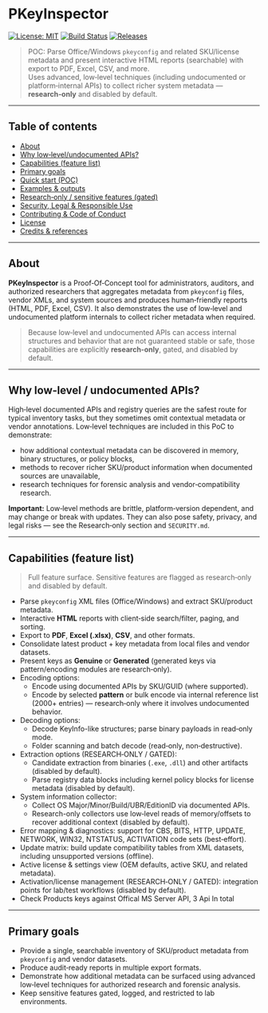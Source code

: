 # PKeyInspector

[![License: MIT](https://img.shields.io/badge/License-MIT-blue.svg)]()
[![Build Status](https://img.shields.io/badge/build-passing-brightgreen.svg)]()
[![Releases](https://img.shields.io/badge/releases-v1.0-blue.svg)]()

> POC: Parse Office/Windows `pkeyconfig` and related SKU/license metadata and present interactive HTML reports (searchable) with export to PDF, Excel, CSV, and more.  
> Uses advanced, low‑level techniques (including undocumented or platform‑internal APIs) to collect richer system metadata — **research‑only** and disabled by default.

---

## Table of contents
- [About](#about)  
- [Why low‑level/undocumented APIs?](#why-low-levelundocumented-apis)  
- [Capabilities (feature list)](#capabilities-feature-list)  
- [Primary goals](#primary-goals)  
- [Quick start (POC)](#quick-start-poc)  
- [Examples & outputs](#examples--outputs)  
- [Research‑only / sensitive features (gated)](#research-only--sensitive-features-gated)  
- [Security, Legal & Responsible Use](#security-legal--responsible-use)  
- [Contributing & Code of Conduct](#contributing--code-of-conduct)  
- [License](#license)  
- [Credits & references](#credits--references)

---

## About
**PKeyInspector** is a Proof‑Of‑Concept tool for administrators, auditors, and authorized researchers that aggregates metadata from `pkeyconfig` files, vendor XMLs, and system sources and produces human‑friendly reports (HTML, PDF, Excel, CSV). It also demonstrates the use of low‑level and undocumented platform internals to collect richer metadata when required.

> Because low‑level and undocumented APIs can access internal structures and behavior that are not guaranteed stable or safe, those capabilities are explicitly **research‑only**, gated, and disabled by default.

---

## Why low‑level / undocumented APIs?
High‑level documented APIs and registry queries are the safest route for typical inventory tasks, but they sometimes omit contextual metadata or vendor annotations. Low‑level techniques are included in this PoC to demonstrate:

- how additional contextual metadata can be discovered in memory, binary structures, or policy blocks,
- methods to recover richer SKU/product information when documented sources are unavailable,
- research techniques for forensic analysis and vendor‑compatibility research.

**Important:** Low‑level methods are brittle, platform‑version dependent, and may change or break with updates. They can also pose safety, privacy, and legal risks — see the Research‑only section and `SECURITY.md`.

---

## Capabilities (feature list)
> Full feature surface. Sensitive features are flagged as research‑only and disabled by default.

- Parse `pkeyconfig` XML files (Office/Windows) and extract SKU/product metadata.
- Interactive **HTML** reports with client‑side search/filter, paging, and sorting.
- Export to **PDF**, **Excel (.xlsx)**, **CSV**, and other formats.
- Consolidate latest product + key metadata from local files and vendor datasets.
- Present keys as **Genuine** or **Generated** (generated keys via pattern/encoding modules are research‑only).
- Encoding options:
  - Encode using documented APIs by SKU/GUID (where supported).
  - Encode by selected **pattern** or bulk encode via internal reference list (2000+ entries) — research‑only where it involves undocumented behavior.
- Decoding options:
  - Decode KeyInfo-like structures; parse binary payloads in read‑only mode.
  - Folder scanning and batch decode (read‑only, non‑destructive).
- Extraction options (RESEARCH‑ONLY / GATED):
  - Candidate extraction from binaries (`.exe`, `.dll`) and other artifacts (disabled by default).
  - Parse registry data blocks including kernel policy blocks for license metadata (disabled by default).
- System information collector:
  - Collect OS Major/Minor/Build/UBR/EditionID via documented APIs.
  - Research-only collectors use low‑level reads of memory/offsets to recover additional context (disabled by default).
- Error mapping & diagnostics: support for CBS, BITS, HTTP, UPDATE, NETWORK, WIN32, NTSTATUS, ACTIVATION code sets (best‑effort).
- Update matrix: build update compatibility tables from XML datasets, including unsupported versions (offline).
- Active license & settings view (OEM defaults, active SKU, and related metadata).
- Activation/license management (RESEARCH‑ONLY / GATED): integration points for lab/test workflows (disabled by default).
- Check Products keys against Offical MS Server API, 3 Api In total
  
---

## Primary goals
- Provide a single, searchable inventory of SKU/product metadata from `pkeyconfig` and vendor datasets.  
- Produce audit‑ready reports in multiple export formats.  
- Demonstrate how additional metadata can be surfaced using advanced low‑level techniques for authorized research and forensic analysis.  
- Keep sensitive features gated, logged, and restricted to lab environments.
